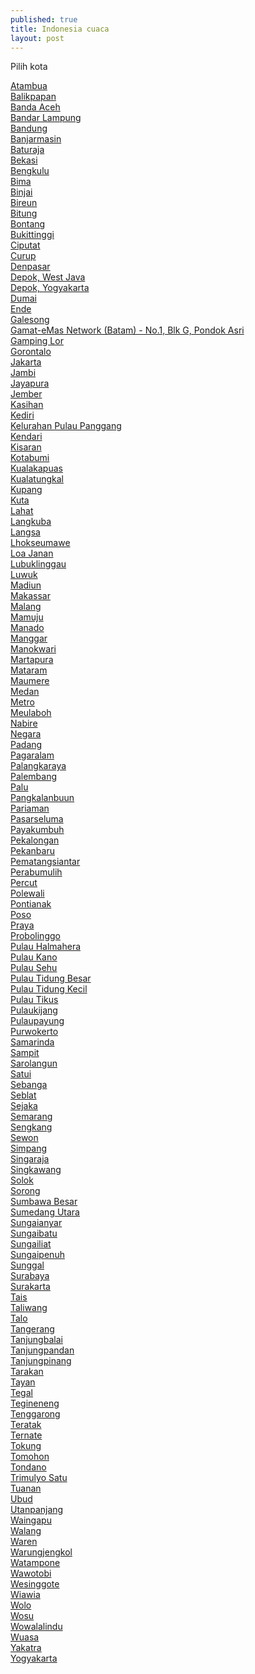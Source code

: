 ```yaml
---
published: true
title: Indonesia cuaca
layout: post
---
```

Pilih kota


<p><a href="http://id.globeweather.net/weather/Indonesia/East_Nusa_Tenggara/Atambua">Atambua</a><br><a href="http://id.globeweather.net/weather/Indonesia/East_Kalimantan/Balikpapan">Balikpapan</a><br><a href="http://id.globeweather.net/weather/Indonesia/Acheh/Banda_Aceh~1215502">Banda Aceh</a><br><a href="http://id.globeweather.net/weather/Indonesia/Lampung/Bandar_Lampung">Bandar Lampung</a><br><a href="http://id.globeweather.net/weather/Indonesia/West_Java/Bandung">Bandung</a><br><a href="http://id.globeweather.net/weather/Indonesia/South_Kalimantan/Banjarmasin">Banjarmasin</a><br><a href="http://id.globeweather.net/weather/Indonesia/South_Sumatra/Baturaja">Baturaja</a><br><a href="http://id.globeweather.net/weather/Indonesia/West_Java/Bekasi">Bekasi</a><br><a href="http://id.globeweather.net/weather/Indonesia/Bengkulu/Bengkulu">Bengkulu</a><br><a href="http://id.globeweather.net/weather/Indonesia/West_Nusa_Tenggara/Bima">Bima</a><br><a href="http://id.globeweather.net/weather/Indonesia/North_Sumatra/Binjai~1215355">Binjai</a><br><a href="http://id.globeweather.net/weather/Indonesia/Acheh/Bireun">Bireun</a><br><a href="http://id.globeweather.net/weather/Indonesia/North_Sulawesi/Bitung~1648636">Bitung</a><br><a href="http://id.globeweather.net/weather/Indonesia/East_Kalimantan/Bontang">Bontang</a><br><a href="http://id.globeweather.net/weather/Indonesia/West_Sumatra/Bukittinggi">Bukittinggi</a><br><a href="http://id.globeweather.net/weather/Indonesia/West_Java/Ciputat~1646194">Ciputat</a><br><a href="http://id.globeweather.net/weather/Indonesia/Bengkulu/Curup">Curup</a><br><a href="http://id.globeweather.net/weather/Indonesia/Bali/Denpasar">Denpasar</a><br><a href="http://id.globeweather.net/weather/Indonesia/West_Java/Depok~1645524">Depok, West Java</a><br><a href="http://id.globeweather.net/weather/Indonesia/Yogyakarta/Depok~1645518">Depok, Yogyakarta</a><br><a href="http://id.globeweather.net/weather/Indonesia/Riau/Dumai">Dumai</a><br><a href="http://id.globeweather.net/weather/Indonesia/East_Nusa_Tenggara/Ende">Ende</a><br><a href="http://id.globeweather.net/weather/Indonesia/South_Sulawesi/Galesong~1644605">Galesong</a><br><a href="http://id.globeweather.net/weather/Indonesia/Riau/Gamat-eMas_Network_%28Batam%29_-_No.1%2C_Blk_G%2C_Pondok_Asri">Gamat-eMas Network (Batam) - No.1, Blk G, Pondok Asri</a><br><a href="http://id.globeweather.net/weather/Indonesia/Yogyakarta/Gamping_Lor">Gamping Lor</a><br><a href="http://id.globeweather.net/weather/Indonesia/Gorontalo/Gorontalo">Gorontalo</a><br><a href="http://id.globeweather.net/weather/Indonesia/Jakarta/Jakarta">Jakarta</a><br><a href="http://id.globeweather.net/weather/Indonesia/Jambi/Jambi">Jambi</a><br><a href="http://id.globeweather.net/weather/Indonesia/Papua/Jayapura">Jayapura</a><br><a href="http://id.globeweather.net/weather/Indonesia/East_Java/Jember">Jember</a><br><a href="http://id.globeweather.net/weather/Indonesia/Yogyakarta/Kasihan~2005237">Kasihan</a><br><a href="http://id.globeweather.net/weather/Indonesia/East_Java/Kediri~1640660">Kediri</a><br><a href="http://id.globeweather.net/weather/Indonesia/Banten/Kelurahan_Pulau_Panggang">Kelurahan Pulau Panggang</a><br><a href="http://id.globeweather.net/weather/Indonesia/South_East_Sulawesi/Kendari">Kendari</a><br><a href="http://id.globeweather.net/weather/Indonesia/North_Sumatra/Kisaran">Kisaran</a><br><a href="http://id.globeweather.net/weather/Indonesia/Lampung/Kotabumi">Kotabumi</a><br><a href="http://id.globeweather.net/weather/Indonesia/Central_Kalimantan/Kualakapuas">Kualakapuas</a><br><a href="http://id.globeweather.net/weather/Indonesia/Jambi/Kualatungkal">Kualatungkal</a><br><a href="http://id.globeweather.net/weather/Indonesia/East_Nusa_Tenggara/Kupang">Kupang</a><br><a href="http://id.globeweather.net/weather/Indonesia/Bali/Kuta">Kuta</a><br><a href="http://id.globeweather.net/weather/Indonesia/South_Sumatra/Lahat">Lahat</a><br><a href="http://id.globeweather.net/weather/Indonesia/North_Maluku/Langkuba">Langkuba</a><br><a href="http://id.globeweather.net/weather/Indonesia/Acheh/Langsa">Langsa</a><br><a href="http://id.globeweather.net/weather/Indonesia/Acheh/Lhokseumawe">Lhokseumawe</a><br><a href="http://id.globeweather.net/weather/Indonesia/East_Kalimantan/Loa_Janan">Loa Janan</a><br><a href="http://id.globeweather.net/weather/Indonesia/South_Sumatra/Lubuklinggau">Lubuklinggau</a><br><a href="http://id.globeweather.net/weather/Indonesia/Central_Sulawesi/Luwuk">Luwuk</a><br><a href="http://id.globeweather.net/weather/Indonesia/East_Java/Madiun">Madiun</a><br><a href="http://id.globeweather.net/weather/Indonesia/South_Sulawesi/Makassar">Makassar</a><br><a href="http://id.globeweather.net/weather/Indonesia/East_Java/Malang~1636722">Malang</a><br><a href="http://id.globeweather.net/weather/Indonesia/West_Sulawesi/Mamuju">Mamuju</a><br><a href="http://id.globeweather.net/weather/Indonesia/North_Sulawesi/Manado">Manado</a><br><a href="http://id.globeweather.net/weather/Indonesia/Bangka-Belitung/Manggar">Manggar</a><br><a href="http://id.globeweather.net/weather/Indonesia/West_Papua/Manokwari">Manokwari</a><br><a href="http://id.globeweather.net/weather/Indonesia/South_Kalimantan/Martapura">Martapura</a><br><a href="http://id.globeweather.net/weather/Indonesia/West_Nusa_Tenggara/Mataram">Mataram</a><br><a href="http://id.globeweather.net/weather/Indonesia/East_Nusa_Tenggara/Maumere">Maumere</a><br><a href="http://id.globeweather.net/weather/Indonesia/North_Sumatra/Medan">Medan</a><br><a href="http://id.globeweather.net/weather/Indonesia/Lampung/Metro">Metro</a><br><a href="http://id.globeweather.net/weather/Indonesia/Acheh/Meulaboh">Meulaboh</a><br><a href="http://id.globeweather.net/weather/Indonesia/Papua/Nabire~1634614">Nabire</a><br><a href="http://id.globeweather.net/weather/Indonesia/Bali/Negara">Negara</a><br><a href="http://id.globeweather.net/weather/Indonesia/West_Sumatra/Padang">Padang</a><br><a href="http://id.globeweather.net/weather/Indonesia/South_Sumatra/Pagaralam">Pagaralam</a><br><a href="http://id.globeweather.net/weather/Indonesia/Central_Kalimantan/Palangkaraya">Palangkaraya</a><br><a href="http://id.globeweather.net/weather/Indonesia/South_Sumatra/Palembang">Palembang</a><br><a href="http://id.globeweather.net/weather/Indonesia/Central_Sulawesi/Palu">Palu</a><br><a href="http://id.globeweather.net/weather/Indonesia/Central_Kalimantan/Pangkalanbuun">Pangkalanbuun</a><br><a href="http://id.globeweather.net/weather/Indonesia/West_Sumatra/Pariaman">Pariaman</a><br><a href="http://id.globeweather.net/weather/Indonesia/Bengkulu/Pasarseluma">Pasarseluma</a><br><a href="http://id.globeweather.net/weather/Indonesia/West_Sumatra/Payakumbuh">Payakumbuh</a><br><a href="http://id.globeweather.net/weather/Indonesia/Central_Java/Pekalongan~1631766">Pekalongan</a><br><a href="http://id.globeweather.net/weather/Indonesia/Riau/Pekanbaru">Pekanbaru</a><br><a href="http://id.globeweather.net/weather/Indonesia/North_Sumatra/Pematangsiantar">Pematangsiantar</a><br><a href="http://id.globeweather.net/weather/Indonesia/South_Sumatra/Perabumulih">Perabumulih</a><br><a href="http://id.globeweather.net/weather/Indonesia/North_Sumatra/Percut">Percut</a><br><a href="http://id.globeweather.net/weather/Indonesia/West_Sulawesi/Polewali">Polewali</a><br><a href="http://id.globeweather.net/weather/Indonesia/West_Kalimantan/Pontianak">Pontianak</a><br><a href="http://id.globeweather.net/weather/Indonesia/Central_Sulawesi/Poso">Poso</a><br><a href="http://id.globeweather.net/weather/Indonesia/West_Nusa_Tenggara/Praya">Praya</a><br><a href="http://id.globeweather.net/weather/Indonesia/East_Java/Probolinggo">Probolinggo</a><br><a href="http://id.globeweather.net/weather/Indonesia/North_Maluku/Pulau_Halmahera">Pulau Halmahera</a><br><a href="http://id.globeweather.net/weather/Indonesia/North_Maluku/Pulau_Kano">Pulau Kano</a><br><a href="http://id.globeweather.net/weather/Indonesia/North_Maluku/Pulau_Sehu">Pulau Sehu</a><br><a href="http://id.globeweather.net/weather/Indonesia/Jakarta/Pulau_Tidung_Besar">Pulau Tidung Besar</a><br><a href="http://id.globeweather.net/weather/Indonesia/Banten/Pulau_Tidung_Kecil">Pulau Tidung Kecil</a><br><a href="http://id.globeweather.net/weather/Indonesia/Banten/Pulau_Tikus">Pulau Tikus</a><br><a href="http://id.globeweather.net/weather/Indonesia/Riau/Pulaukijang">Pulaukijang</a><br><a href="http://id.globeweather.net/weather/Indonesia/Banten/Pulaupayung">Pulaupayung</a><br><a href="http://id.globeweather.net/weather/Indonesia/Central_Java/Purwokerto">Purwokerto</a><br><a href="http://id.globeweather.net/weather/Indonesia/East_Kalimantan/Samarinda">Samarinda</a><br><a href="http://id.globeweather.net/weather/Indonesia/Central_Kalimantan/Sampit">Sampit</a><br><a href="http://id.globeweather.net/weather/Indonesia/Jambi/Sarolangun">Sarolangun</a><br><a href="http://id.globeweather.net/weather/Indonesia/South_Kalimantan/Satui">Satui</a><br><a href="http://id.globeweather.net/weather/Indonesia/Riau/Sebanga">Sebanga</a><br><a href="http://id.globeweather.net/weather/Indonesia/Bengkulu/Seblat">Seblat</a><br><a href="http://id.globeweather.net/weather/Indonesia/South_Kalimantan/Sejaka">Sejaka</a><br><a href="http://id.globeweather.net/weather/Indonesia/Central_Java/Semarang~1627896">Semarang</a><br><a href="http://id.globeweather.net/weather/Indonesia/South_Sulawesi/Sengkang">Sengkang</a><br><a href="http://id.globeweather.net/weather/Indonesia/Yogyakarta/Sewon~1627357">Sewon</a><br><a href="http://id.globeweather.net/weather/Indonesia/Jambi/Simpang">Simpang</a><br><a href="http://id.globeweather.net/weather/Indonesia/Bali/Singaraja">Singaraja</a><br><a href="http://id.globeweather.net/weather/Indonesia/West_Kalimantan/Singkawang">Singkawang</a><br><a href="http://id.globeweather.net/weather/Indonesia/West_Sumatra/Solok">Solok</a><br><a href="http://id.globeweather.net/weather/Indonesia/West_Papua/Sorong">Sorong</a><br><a href="http://id.globeweather.net/weather/Indonesia/West_Nusa_Tenggara/Sumbawa_Besar">Sumbawa Besar</a><br><a href="http://id.globeweather.net/weather/Indonesia/Other/Sumedang_Utara">Sumedang Utara</a><br><a href="http://id.globeweather.net/weather/Indonesia/South_Kalimantan/Sungaianyar">Sungaianyar</a><br><a href="http://id.globeweather.net/weather/Indonesia/West_Kalimantan/Sungaibatu">Sungaibatu</a><br><a href="http://id.globeweather.net/weather/Indonesia/Bangka-Belitung/Sungailiat">Sungailiat</a><br><a href="http://id.globeweather.net/weather/Indonesia/Jambi/Sungaipenuh">Sungaipenuh</a><br><a href="http://id.globeweather.net/weather/Indonesia/North_Sumatra/Sunggal~1213614">Sunggal</a><br><a href="http://id.globeweather.net/weather/Indonesia/East_Java/Surabaya">Surabaya</a><br><a href="http://id.globeweather.net/weather/Indonesia/Central_Java/Surakarta">Surakarta</a><br><a href="http://id.globeweather.net/weather/Indonesia/Bengkulu/Tais">Tais</a><br><a href="http://id.globeweather.net/weather/Indonesia/West_Nusa_Tenggara/Taliwang">Taliwang</a><br><a href="http://id.globeweather.net/weather/Indonesia/North_Maluku/Talo">Talo</a><br><a href="http://id.globeweather.net/weather/Indonesia/West_Java/Tangerang">Tangerang</a><br><a href="http://id.globeweather.net/weather/Indonesia/North_Sumatra/Tanjungbalai~1213547">Tanjungbalai</a><br><a href="http://id.globeweather.net/weather/Indonesia/Bangka-Belitung/Tanjungpandan">Tanjungpandan</a><br><a href="http://id.globeweather.net/weather/Indonesia/Riau_Islands/Tanjungpinang">Tanjungpinang</a><br><a href="http://id.globeweather.net/weather/Indonesia/East_Kalimantan/Tarakan">Tarakan</a><br><a href="http://id.globeweather.net/weather/Indonesia/West_Kalimantan/Tayan">Tayan</a><br><a href="http://id.globeweather.net/weather/Indonesia/Central_Java/Tegal~1624494">Tegal</a><br><a href="http://id.globeweather.net/weather/Indonesia/Lampung/Tegineneng~1624436">Tegineneng</a><br><a href="http://id.globeweather.net/weather/Indonesia/East_Kalimantan/Tenggarong">Tenggarong</a><br><a href="http://id.globeweather.net/weather/Indonesia/West_Kalimantan/Teratak">Teratak</a><br><a href="http://id.globeweather.net/weather/Indonesia/North_Maluku/Ternate">Ternate</a><br><a href="http://id.globeweather.net/weather/Indonesia/Central_Kalimantan/Tokung">Tokung</a><br><a href="http://id.globeweather.net/weather/Indonesia/North_Sulawesi/Tomohon">Tomohon</a><br><a href="http://id.globeweather.net/weather/Indonesia/North_Sulawesi/Tondano">Tondano</a><br><a href="http://id.globeweather.net/weather/Indonesia/Lampung/Trimulyo_Satu">Trimulyo Satu</a><br><a href="http://id.globeweather.net/weather/Indonesia/Central_Kalimantan/Tuanan">Tuanan</a><br><a href="http://id.globeweather.net/weather/Indonesia/Bali/Ubud~1622846">Ubud</a><br><a href="http://id.globeweather.net/weather/Indonesia/Jakarta/Utanpanjang">Utanpanjang</a><br><a href="http://id.globeweather.net/weather/Indonesia/East_Nusa_Tenggara/Waingapu">Waingapu</a><br><a href="http://id.globeweather.net/weather/Indonesia/Jakarta/Walang">Walang</a><br><a href="http://id.globeweather.net/weather/Indonesia/Papua/Waren">Waren</a><br><a href="http://id.globeweather.net/weather/Indonesia/Jakarta/Warungjengkol">Warungjengkol</a><br><a href="http://id.globeweather.net/weather/Indonesia/South_Sulawesi/Watampone">Watampone</a><br><a href="http://id.globeweather.net/weather/Indonesia/South_East_Sulawesi/Wawotobi">Wawotobi</a><br><a href="http://id.globeweather.net/weather/Indonesia/South_East_Sulawesi/Wesinggote">Wesinggote</a><br><a href="http://id.globeweather.net/weather/Indonesia/South_East_Sulawesi/Wiawia~1621579">Wiawia</a><br><a href="http://id.globeweather.net/weather/Indonesia/South_East_Sulawesi/Wolo~1621467">Wolo</a><br><a href="http://id.globeweather.net/weather/Indonesia/Central_Sulawesi/Wosu">Wosu</a><br><a href="http://id.globeweather.net/weather/Indonesia/South_East_Sulawesi/Wowalalindu">Wowalalindu</a><br><a href="http://id.globeweather.net/weather/Indonesia/Central_Sulawesi/Wuasa">Wuasa</a><br><a href="http://id.globeweather.net/weather/Indonesia/Jakarta/Yakatra">Yakatra</a><br><a href="http://id.globeweather.net/weather/Indonesia/Yogyakarta/Yogyakarta">Yogyakarta</a></p>